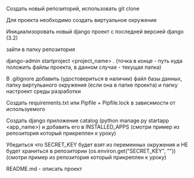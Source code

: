 Создать новый репозиторий, использовать git clone

Для проекта необходимо создать виртуальное окружение

Инициализоровать новый django проект с последней версией django (3.2)

зайти в папку репозитория

django-admin startproject <project_name> . (точка в конце - путь куда положить файлы проекта, в данном случае - текущая папка)

В .gitignore добавить (удостовериться в наличии) файл базы данных, папку виртульаного окружения (если она в папке проекта) и папку настроект среды разработки

Создать requirements.txt или Pipfile + Pipfile.lock в зависимости от используемого

Создать django приложение catalog (python manage.py startapp <app_name>) и добавить его в INSTALLED_APPS (смотри пример из репозитория который прикреплен к уроку)

Убедиться что SECRET_KEY будет взят из переменных окружения и НЕ будет храниться в репозитории (os.environ.get("SECRET_KEY", "")) (смотри пример из репозитория который прикреплен к уроку)

README.md - описать проект